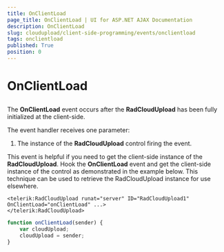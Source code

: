 ```yaml
---
title: OnClientLoad
page_title: OnClientLoad | UI for ASP.NET AJAX Documentation
description: OnClientLoad
slug: cloudupload/client-side-programming/events/onclientload
tags: onclientload
published: True
position: 0
---
```


# OnClientLoad



## 

The **OnClientLoad** event occurs after the **RadCloudUpload** has been fully initialized at the client-side.

The event handler receives one parameter:

1. The instance of the **RadCloudUpload** control firing the event.

This event is helpful if you need to get the client-side instance of the **RadCloudUpload**. Hook the **OnClientLoad** event and get the client-side instance of the control as demonstrated in the example below. This technique can be used to retrieve the RadCloudUpload instance for use elsewhere.

````ASPNET
<telerik:RadCloudUpload runat="server" ID="RadCloudUpload1" OnClientLoad="onClientLoad" ...>
</telerik:RadCloudUpload>
````



````JavaScript
function onClientLoad(sender) {
	var cloudUpload;
	cloudUpload = sender;
}
````


